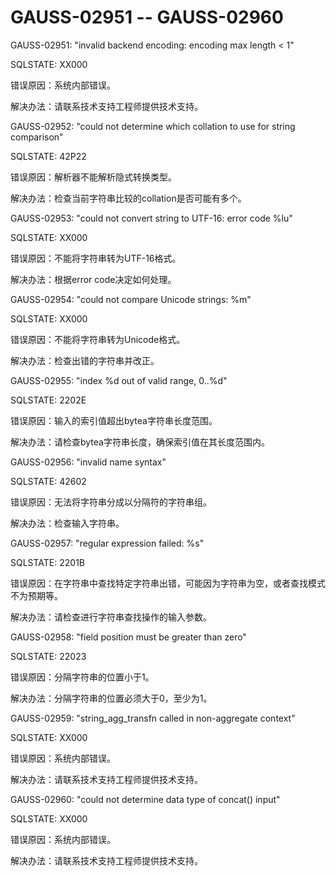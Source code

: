 # GAUSS-02951 -- GAUSS-02960<a name="ZH-CN_TOPIC_0302073577"></a>

GAUSS-02951: "invalid backend encoding: encoding max length < 1"

SQLSTATE: XX000

错误原因：系统内部错误。

解决办法：请联系技术支持工程师提供技术支持。

GAUSS-02952: "could not determine which collation to use for string comparison"

SQLSTATE: 42P22

错误原因：解析器不能解析隐式转换类型。

解决办法：检查当前字符串比较的collation是否可能有多个。

GAUSS-02953: "could not convert string to UTF-16: error code %lu"

SQLSTATE: XX000

错误原因：不能将字符串转为UTF-16格式。

解决办法：根据error code决定如何处理。

GAUSS-02954: "could not compare Unicode strings: %m"

SQLSTATE: XX000

错误原因：不能将字符串转为Unicode格式。

解决办法：检查出错的字符串并改正。

GAUSS-02955: "index %d out of valid range, 0..%d"

SQLSTATE: 2202E

错误原因：输入的索引值超出bytea字符串长度范围。

解决办法：请检查bytea字符串长度，确保索引值在其长度范围内。

GAUSS-02956: "invalid name syntax"

SQLSTATE: 42602

错误原因：无法将字符串分成以分隔符的字符串组。

解决办法：检查输入字符串。

GAUSS-02957: "regular expression failed: %s"

SQLSTATE: 2201B

错误原因：在字符串中查找特定字符串出错，可能因为字符串为空，或者查找模式不为预期等。

解决办法：请检查进行字符串查找操作的输入参数。

GAUSS-02958: "field position must be greater than zero"

SQLSTATE: 22023

错误原因：分隔字符串的位置小于1。

解决办法：分隔字符串的位置必须大于0，至少为1。

GAUSS-02959: "string\_agg\_transfn called in non-aggregate context"

SQLSTATE: XX000

错误原因：系统内部错误。

解决办法：请联系技术支持工程师提供技术支持。

GAUSS-02960: "could not determine data type of concat\(\) input"

SQLSTATE: XX000

错误原因：系统内部错误。

解决办法：请联系技术支持工程师提供技术支持。

